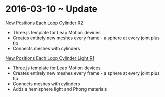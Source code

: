 ﻿2016-03-10 ~ Update
===


[New Positions Each Loop Cylinder R2]( http://jaanga.github.io/gestification-r3/new-positions-each-loop-cylinder/ )

* Three.js template for Leap Motion devices
* Creates entirely new meshes every frame - a sphere at every joint plus tip
* Connects meshes with cylinders


[New Positions Each Loop Cylinder Light R1]( http://jaanga.github.io/gestification-r3/new-positions-each-loop-cylinder-lights/ )

* Three.js template for Leap Motion devices
* Creates entirely new meshes every frame - a sphere at every joint plus tip
* Connects meshes with cylinders
* Adds a hemisphere light and Phong materials

